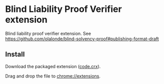 # Blind Liability Proof Verifier extension

Blind liability proof verifier extension. See https://github.com/olalonde/blind-solvency-proof#publishing-format-draft

## Install

Download the packaged extension
([code.crx](https://raw.github.com/olalonde/blproof-extension/master/code.crx)). 

Drag and drop the file to [chrome://extensions](chrome://extensions).
